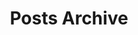 ---
title: "Posts Archive"
layout: archive
hidden: false
type: posts
summary: This page contains an archive of all posts.
---
